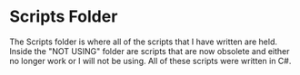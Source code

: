 # Scripts Folder

The Scripts folder is where all of the scripts that I have written are held. Inside the "NOT USING" folder are scripts that
are now obsolete and either no longer work or I will not be using. All of these scripts were written in C#.
